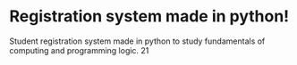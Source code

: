 # Registration system made in python!
Student registration system made in python to study fundamentals of computing and programming logic.
21
